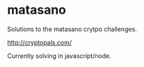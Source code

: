 # matasano

Solutions to the matasano crytpo challenges.  

http://cryptopals.com/

Currently solving in javascript/node.
